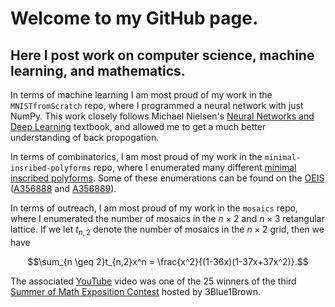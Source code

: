 # Welcome to my GitHub page. 

## Here I post work on computer science, machine learning, and mathematics.

In terms of machine learning I am most proud of my work in the `MNISTfromScratch` repo, where I programmed a neural network with just NumPy. This work closely follows Michael Nielsen's [Neural Networks and Deep Learning](http://neuralnetworksanddeeplearning.com/) textbook, and allowed me to get a much better understanding of back propogation.  

In terms of combinatorics, I am most proud of my work in the `minimal-insribed-polyforms` repo, where I enumerated many different [minimal inscribed polyforms](https://digitalcommons.lib.uconn.edu/cgi/viewcontent.cgi?article=1938&context=srhonors_theses). Some of these enumerations can be found on the [OEIS](https://oeis.org/) ([A356888](https://oeis.org/search?q=A356888&language=english&go=Search) and [A356889](https://oeis.org/search?q=A356889&language=english&go=Search)).

In terms of outreach, I am most proud of my work in the `mosaics` repo, where I enumerated the number of mosaics in the $n \times 2$ and $n \times 3$ retangular lattice. If we let $t_{n,2}$ denote the number of mosaics in the $n\times 2$ grid, then we have

$$\sum_{n \geq 2}t_{n,2}x^n = \frac{x^2}{(1-36x)(1-37x+37x^2)}.$$

The associated [YouTube](https://www.youtube.com/watch?v=D3dp5RBmPcs&t=154s) video was one of the 25 winners of the third [Summer of Math Exposition Contest](https://some.3b1b.co/previous) hosted by 3Blue1Brown. 

